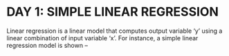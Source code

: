 # DAY 1: SIMPLE LINEAR REGRESSION 

Linear regression is a linear model that computes output variable ‘y’ using a linear combination of input variable ‘x’. For instance, a simple linear regression model is shown –

